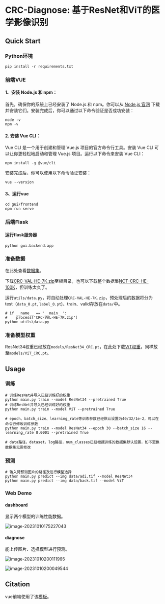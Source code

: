 # CRC-Diagnose: 基于ResNet和ViT的医学影像识别

## Quick Start

### Python环境

```shell
pip install -r requirements.txt
```

### 前端VUE

#### 1、安装 Node.js 和 npm：

首先，确保你的系统上已经安装了 Node.js 和 npm。你可以从 [Node.js 官网](https://nodejs.org/) 下载并安装它们。安装完成后，你可以通过以下命令验证是否成功安装：

```shell
node -v
npm -v
```

#### 2. 安装 Vue CLI：

Vue CLI 是一个用于创建和管理 Vue.js 项目的官方命令行工具。安装 Vue CLI 可以让你更轻松地启动和管理 Vue.js 项目。运行以下命令来安装 Vue CLI：

```shell
npm install -g @vue/cli
```

安装完成后，你可以使用以下命令验证安装：

```shell
vue --version
```

#### 3、运行vue

```shell
cd gui/frontend
npm run serve
```

### 后端Flask

#### 运行flask服务器

```shell
python gui.backend.app
```

### 准备数据

在此处查看[数据集](https://zenodo.org/record/1214456)。

下载[CRC-VAL-HE-7K.zip](https://zenodo.org/record/1214456/files/CRC-VAL-HE-7K.zip?download=1)至根目录，也可以下载整个数据集[NCT-CRC-HE-100K](https://zenodo.org/record/1214456/files/NCT-CRC-HE-100K.zip?download=1)，但训练太久了。

运行`utils/data.py`，将自动处理`CRC-VAL-HE-7K.zip`，预处理后的数据将分为test（`data_0.pt`, `label_0.pt`)、train、valid存放在`data/`中。

```shell
# if __name__ == '__main__':
#    process('CRC-VAL-HE-7K.zip')
python utils\data.py
```

### 准备模型权重

ResNet34权重已经放在`models/ResNet34_CRC.pt`，在此处下载[ViT权重](https://drive.google.com/file/d/1ju3CiaP4WGBEpF4rCN1TqT18L-5nE56X/view?usp=drive_link)，同样放至`models/ViT_CRC.pt`。

## Usage

### 训练

```shell
# 训练ResNet并导入已经训练好的权重
python main.py train --model ResNet34 --pretrained True
# 训练ResNet并导入已经训练好的权重
python main.py train --model ViT --pretrained True

# epoch、batch_size、learning_rate等训练参数已经默认设置为40/32/1e-2，可以在命令行修改训练参数
python main.py train --model ResNet34 --epoch 30 --batch_size 16 --learning_rate 0.0001 --pretrained True

# data路径，dataset，log路径，num_classes已经根据训练的数据集默认设置，如不更换数据集无需修改
```

### 预测

```shell
# 输入待预测图片的路径及进行模型选择
python main.py predict --img data/adi.tif --model ResNet34
python main.py predict --img data/back.tif --model ViT
```

### Web Demo

#### dashboard

显示两个模型的训练性能数据。

![image-20231010175227043](https://raw.githubusercontent.com/WitchPuff/typora_images/main/img/202310101752310.png)

#### diagnose

能上传图片、选择模型进行预测。

![image-20231010200111965](https://raw.githubusercontent.com/WitchPuff/typora_images/main/img/202310102001069.png)

![image-20231010200049544](https://raw.githubusercontent.com/WitchPuff/typora_images/main/img/202310102000689.png)

## Citation

vue前端使用了该[模板](https://github.com/creativetimofficial/vue-black-dashboard)。
